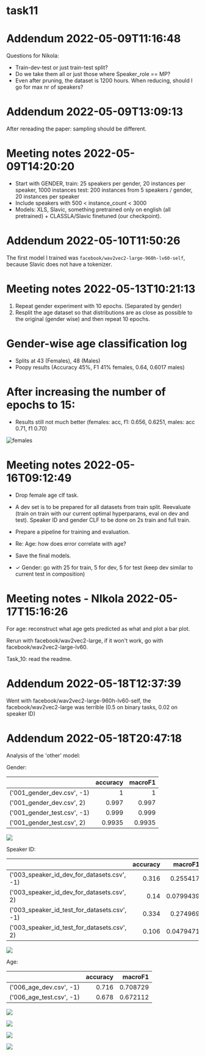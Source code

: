 # task11

# Addendum 2022-05-09T11:16:48

Questions for Nikola:
* Train-dev-test or just train-test split?
* Do we take them all or just those where Speaker_role == MP?
* Even after pruning, the dataset is 1200 hours. When reducing, should I go for max nr of speakers?

# Addendum 2022-05-09T13:09:13

After rereading the paper: sampling should be different. 

# Meeting notes 2022-05-09T14:20:20
* Start with GENDER, train: 25 speakers per gender, 20 instances per speaker,  1000 instances
                     test: 200 instances from 5 speakers / gender, 20 instances per speaker
* Include speakers with 500 < instance_count < 3000
* Models: XLS, Slavic, something pretrained only on english (all pretrained) +  CLASSLA/Slavic finetuned (our checkpoint).

# Addendum 2022-05-10T11:50:26

The first model I trained was `facebook/wav2vec2-large-960h-lv60-self`, because Slavic does not have a tokenizer.


# Meeting notes 2022-05-13T10:21:13


1. Repeat gender experiment with 10 epochs. (Separated by gender)
2. Resplit the age dataset so that distributions are as close as possible to the original (gender wise) and then repeat 10 epochs.

# Gender-wise age classification log

* Splits at 43 (Females), 48 (Males)
* Poopy results (Accuracy 45%, F1 41% females, 0.64, 0.6017 males)

# After increasing the number of epochs to 15:

* Results still not much better (females: acc, f1: 0.656, 0.6251, males: acc 0.71, f1 0.70)

![females](images/005_age_clf_females_15_epochs_normalize_true.png)

# Meeting notes 2022-05-16T09:12:49

* Drop female age clf task.
* A dev set is to be prepared for all datasets from train split. Reevaluate (train on train with our current optimal hyperparams, eval on dev and test). Speaker ID and gender CLF to be done on 2s train and full train. 
* Prepare a pipeline for training and evaluation.
* Re: Age: how does error correlate with age? 
* Save the final models.

* ✓ Gender: go with 25 for train, 5 for dev, 5 for test (keep dev similar to current test in composition)

# Meeting notes - NIkola 2022-05-17T15:16:26

For age: reconstruct what age gets predicted as what and plot a bar plot. 

Rerun with facebook/wav2vec2-large, if it won't work, go with facebook/wav2vec2-large-lv60.

Task_10: read the readme.

# Addendum 2022-05-18T12:37:39
Went with facebook/wav2vec2-large-960h-lv60-self, the facebook/wav2vec2-large was terrible (0.5 on binary tasks, 0.02 on speaker ID)


# Addendum 2022-05-18T20:47:18

Analysis of the 'other' model:

Gender:

|                             |   accuracy |   macroF1 |
|:----------------------------|-----------:|----------:|
| ('001_gender_dev.csv', -1)  |     1      |    1      |
| ('001_gender_dev.csv', 2)   |     0.997  |    0.997  |
| ('001_gender_test.csv', -1) |     0.999  |    0.999  |
| ('001_gender_test.csv', 2)  |     0.9935 |    0.9935 |

![](images/011_cm_speaker_gender_test.png)

Speaker ID:

|                                              |   accuracy |   macroF1 |
|:---------------------------------------------|-----------:|----------:|
| ('003_speaker_id_dev_for_datasets.csv', -1)  |      0.316 | 0.255417  |
| ('003_speaker_id_dev_for_datasets.csv', 2)   |      0.14  | 0.0799439 |
| ('003_speaker_id_test_for_datasets.csv', -1) |      0.334 | 0.274969  |
| ('003_speaker_id_test_for_datasets.csv', 2)  |      0.106 | 0.0479471 |

![](images/011_cm_speaker_id_test.png)

Age:

|                          |   accuracy |   macroF1 |
|:-------------------------|-----------:|----------:|
| ('006_age_dev.csv', -1)  |      0.716 |  0.708729 |
| ('006_age_test.csv', -1) |      0.678 |  0.672112 |

![](images/011_cm_speaker_age_test.png)

![](images/011_age_missclassifications_histogram.png)

![](images/011_age_missclassifications_percentages_by_speaker_barh.png)

![](images/011_age_missclassifications_percentages_scatter.png)


